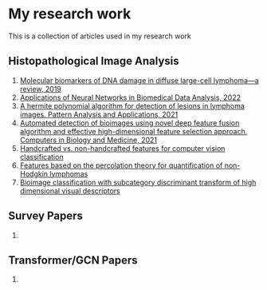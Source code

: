 # My research work

This is a collection of articles used in my research work

## Histopathological Image Analysis 

1. [Molecular biomarkers of DNA damage in diffuse large-cell lymphoma—a review, 2019](https://www.researchgate.net/publication/331168877_Molecular_biomarkers_of_DNA_damage_in_diffuse_large-cell_lymphoma-a_review)
2. [Applications of Neural Networks in Biomedical Data Analysis, 2022](https://pubmed.ncbi.nlm.nih.gov/35884772/)</br> 
3. [A hermite polynomial algorithm for detection of lesions in lymphoma images. Pattern Analysis and Applications, 2021](https://link.springer.com/article/10.1007/s10044-020-00927-z)
4. [Automated detection of bioimages using novel deep feature fusion algorithm and effective high-dimensional feature selection approach. Computers in Biology and Medicine, 2021](https://www.sciencedirect.com/science/article/abs/pii/S0010482521006569)
5. [Handcrafted vs. non-handcrafted features for computer vision classification](https://www.semanticscholar.org/paper/Handcrafted-vs.-non-handcrafted-features-for-vision-Nanni-Ghidoni/a6cfe548f34a5af4f5441ddade464a4c31af838a)
6. [Features based on the percolation theory for quantification of non-Hodgkin lymphomas](https://europepmc.org/article/MED/29059591)
7. [Bioimage classification with subcategory discriminant transform of high dimensional visual descriptors](https://www.ncbi.nlm.nih.gov/pmc/articles/PMC5112644/)

  
## Survey Papers
1. 



## Transformer/GCN Papers

1. 

